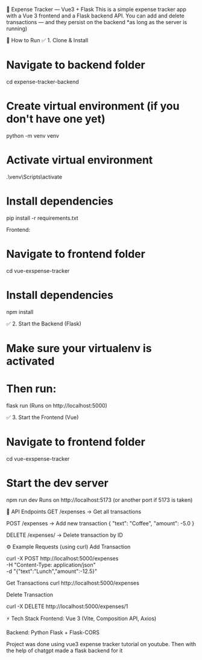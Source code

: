 📒 Expense Tracker — Vue3 + Flask
This is a simple expense tracker app with a Vue 3 frontend and a Flask backend API.
You can add and delete transactions — and they persist on the backend *as long as the server is running)

🚀 How to Run
✅ 1. Clone & Install

# Navigate to backend folder
cd expense-tracker-backend

# Create virtual environment (if you don't have one yet)
python -m venv venv

# Activate virtual environment
.\venv\Scripts\activate

# Install dependencies
pip install -r requirements.txt


Frontend:

# Navigate to frontend folder
cd vue-exspense-tracker

# Install dependencies
npm install


✅ 2. Start the Backend (Flask)

# Make sure your virtualenv is activated
# Then run:
flask run (Runs on http://localhost:5000)

✅ 3. Start the Frontend (Vue)

# Navigate to frontend folder
cd vue-exspense-tracker

# Start the dev server
npm run dev
Runs on http://localhost:5173 (or another port if 5173 is taken)

📡 API Endpoints
GET /expenses → Get all transactions

POST /expenses → Add new transaction
{
  "text": "Coffee",
  "amount": -5.0
}

DELETE /expenses/<id> → Delete transaction by ID

⚙️ Example Requests (using curl)
Add Transaction

curl -X POST http://localhost:5000/expenses \
     -H "Content-Type: application/json" \
     -d "{\"text\":\"Lunch\",\"amount\":-12.5}"

     
Get Transactions
curl http://localhost:5000/expenses


Delete Transaction

curl -X DELETE http://localhost:5000/expenses/1



⚡ Tech Stack
Frontend: Vue 3 (Vite, Composition API, Axios)

Backend: Python Flask + Flask-CORS


Project was done using vue3 expense tracker tutorial on youtube. Then with the help of chatgpt made a flask backend for it
